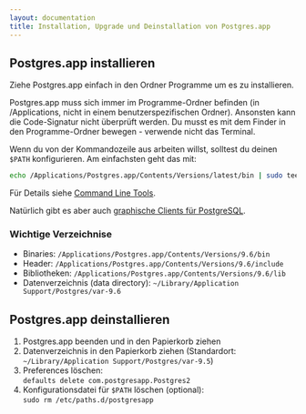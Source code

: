 ```yaml
---
layout: documentation
title: Installation, Upgrade und Deinstallation von Postgres.app
---
```


## Postgres.app installieren

Ziehe Postgres.app einfach in den Ordner Programme um es zu installieren.

Postgres.app muss sich immer im Programme-Ordner befinden (in /Applications, nicht in einem benutzerspezifischen Ordner).
Ansonsten kann die Code-Signatur nicht überprüft werden.
Du musst es mit dem Finder in den Programme-Ordner bewegen - verwende nicht das Terminal.


Wenn du von der Kommandozeile aus arbeiten willst, solltest du deinen `$PATH` konfigurieren. 
Am einfachsten geht das mit:

```bash
echo /Applications/Postgres.app/Contents/Versions/latest/bin | sudo tee /etc/paths.d/postgresapp
```

Für Details siehe [Command Line Tools](cli-tools.html).

Natürlich gibt es aber auch [graphische Clients für PostgreSQL](gui-tools.html).

### Wichtige Verzeichnise

- Binaries: `/Applications/Postgres.app/Contents/Versions/9.6/bin`
- Header: `/Applications/Postgres.app/Contents/Versions/9.6/include`
- Bibliotheken: `/Applications/Postgres.app/Contents/Versions/9.6/lib`
- Datenverzeichnis (data directory): `~/Library/Application Support/Postgres/var-9.6`

## Postgres.app deinstallieren

1. Postgres.app beenden und in den Papierkorb ziehen
2. Datenverzeichnis in den Papierkorb ziehen (Standardort: `~/Library/Application Support/Postgres/var-9.5`)
4. Preferences löschen:  
   `defaults delete com.postgresapp.Postgres2`
5. Konfigurationsdatei für `$PATH` löschen (optional):  
   `sudo rm /etc/paths.d/postgresapp`

